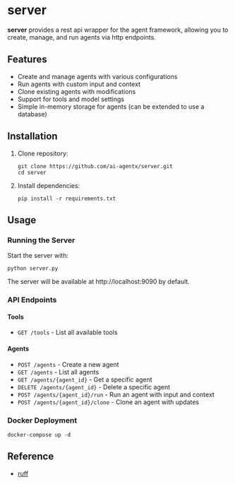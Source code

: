 # server

**server** provides a rest api wrapper for the agent framework, allowing you to create, manage, and run agents via http endpoints.

## Features

- Create and manage agents with various configurations
- Run agents with custom input and context
- Clone existing agents with modifications
- Support for tools and model settings
- Simple in-memory storage for agents (can be extended to use a database)

## Installation

1. Clone repository:
   ```
   git clone https://github.com/ai-agentx/server.git
   cd server
   ```

2. Install dependencies:
   ```
   pip install -r requirements.txt
   ```

## Usage

### Running the Server

Start the server with:

```
python server.py
```

The server will be available at http://localhost:9090 by default.

### API Endpoints

#### Tools
- `GET /tools` - List all available tools

#### Agents

- `POST /agents` - Create a new agent
- `GET /agents` - List all agents
- `GET /agents/{agent_id}` - Get a specific agent
- `DELETE /agents/{agent_id}` - Delete a specific agent
- `POST /agents/{agent_id}/run` - Run an agent with input and context
- `POST /agents/{agent_id}/clone` - Clone an agent with updates

### Docker Deployment

```
docker-compose up -d
```

## Reference

- [ruff](https://github.com/astral-sh/ruff)
